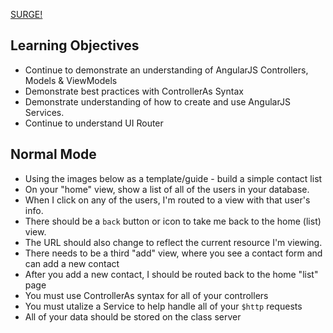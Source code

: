 [SURGE!](http://tiy-joshuarivers-detailed-contact-list.surge.sh)

## Learning Objectives

* Continue to demonstrate an understanding of AngularJS Controllers, Models & ViewModels
* Demonstrate best practices with ControllerAs Syntax
* Demonstrate understanding of how to create and use AngularJS Services.
* Continue to understand UI Router

## Normal Mode

* Using the images below as a template/guide - build a simple contact list
* On your "home" view, show a list of all of the users in your database.
* When I click on any of the users, I'm routed to a view with that user's info.
* There should be a `back` button or icon to take me back to the home (list) view.
* The URL should also change to reflect the current resource I'm viewing.
* There needs to be a third "add" view, where you see a contact form and can add a new contact
* After you add a new contact, I should be routed back to the home "list" page
* You must use ControllerAs syntax for all of your controllers
* You must utalize a Service to help handle all of your `$http` requests
* All of your data should be stored on the class server
